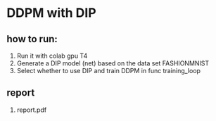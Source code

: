 # DDPM with DIP

## how to run:
1. Run it with colab gpu T4
2. Generate a DIP model (net) based on the data set FASHIONMNIST
3. Select whether to use DIP and train DDPM in func training_loop

## report
1. report.pdf